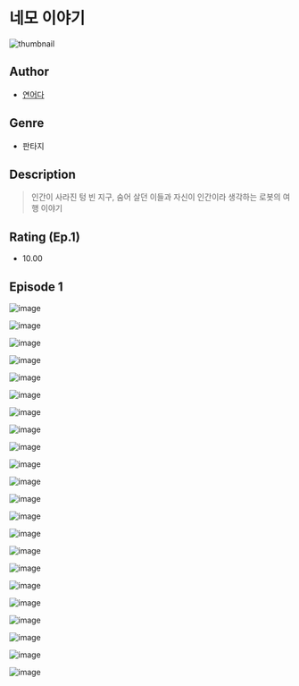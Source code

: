 # 네모 이야기
![thumbnail](https://image-comic.pstatic.net/user_contents_data/challenge_comic/2023/05/25/367110/upload_3918468548237091427_480x623.jpeg)

## Author
- [연어다](https://comic.naver.com/artistTitle?id=367110)

## Genre
- 판타지

## Description
> 인간이 사라진 텅 빈 지구, 숨어 살던 이들과 자신이 인간이라 생각하는 로봇의 여행 이야기


## Rating (Ep.1)
- 10.00

## Episode 1
![image](https://image-comic.pstatic.net/user_contents_data/challenge_comic/2023/05/25/367110/upload_7003768368376865891.jpeg)

![image](https://image-comic.pstatic.net/user_contents_data/challenge_comic/2023/05/25/367110/upload_3472946230439523428.jpeg)

![image](https://image-comic.pstatic.net/user_contents_data/challenge_comic/2023/05/25/367110/upload_4063433483378309473.jpeg)

![image](https://image-comic.pstatic.net/user_contents_data/challenge_comic/2023/05/25/367110/upload_7077797348159021409.jpeg)

![image](https://image-comic.pstatic.net/user_contents_data/challenge_comic/2023/05/25/367110/upload_3472615294666617657.jpeg)

![image](https://image-comic.pstatic.net/user_contents_data/challenge_comic/2023/05/25/367110/upload_3631136297665836129.jpeg)

![image](https://image-comic.pstatic.net/user_contents_data/challenge_comic/2023/05/25/367110/upload_3703420351736461361.jpeg)

![image](https://image-comic.pstatic.net/user_contents_data/challenge_comic/2023/05/25/367110/upload_4122255125688628067.jpeg)

![image](https://image-comic.pstatic.net/user_contents_data/challenge_comic/2023/05/25/367110/upload_3472891259888558647.jpeg)

![image](https://image-comic.pstatic.net/user_contents_data/challenge_comic/2023/05/25/367110/upload_3544724575079247924.jpeg)

![image](https://image-comic.pstatic.net/user_contents_data/challenge_comic/2023/05/25/367110/upload_3631082399396685158.jpeg)

![image](https://image-comic.pstatic.net/user_contents_data/challenge_comic/2023/05/25/367110/upload_3847312338901546339.jpeg)

![image](https://image-comic.pstatic.net/user_contents_data/challenge_comic/2023/05/25/367110/upload_3774634633143333426.jpeg)

![image](https://image-comic.pstatic.net/user_contents_data/challenge_comic/2023/05/25/367110/upload_3558461873360090978.jpeg)

![image](https://image-comic.pstatic.net/user_contents_data/challenge_comic/2023/05/25/367110/upload_7233683937739301939.jpeg)

![image](https://image-comic.pstatic.net/user_contents_data/challenge_comic/2023/05/25/367110/upload_4121692193653338422.jpeg)

![image](https://image-comic.pstatic.net/user_contents_data/challenge_comic/2023/05/25/367110/upload_3617008650460476262.jpeg)

![image](https://image-comic.pstatic.net/user_contents_data/challenge_comic/2023/05/25/367110/upload_7076340714245076537.jpeg)

![image](https://image-comic.pstatic.net/user_contents_data/challenge_comic/2023/05/25/367110/upload_7363494479584781620.jpeg)

![image](https://image-comic.pstatic.net/user_contents_data/challenge_comic/2023/05/25/367110/upload_7148400309723871075.jpeg)

![image](https://image-comic.pstatic.net/user_contents_data/challenge_comic/2023/05/25/367110/upload_7161340651083282230.jpeg)

![image](https://image-comic.pstatic.net/user_contents_data/challenge_comic/2023/05/25/367110/upload_3760559793433294387.jpeg)
